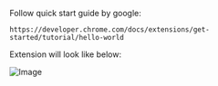 Follow quick start guide by google:

    https://developer.chrome.com/docs/extensions/get-started/tutorial/hello-world


Extension will look like below:

![Image](https://github.com/user-attachments/assets/51ad1f33-68c8-498b-a7df-ef8b4d32b683)